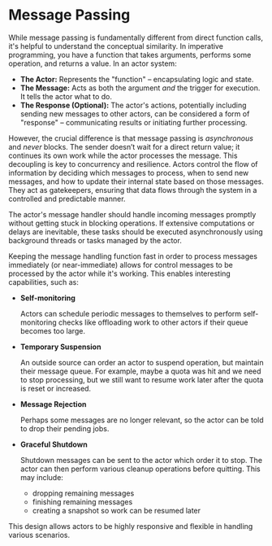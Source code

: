 # Message Passing

While message passing is fundamentally different from direct function calls, it's helpful to understand the conceptual similarity. In imperative programming, you have a function that takes arguments, performs some operation, and returns a value.  In an actor system:

- **The Actor:** Represents the "function" – encapsulating logic and state.
- **The Message:** Acts as both the argument *and* the trigger for execution. It tells the actor what to do.
- **The Response (Optional):** The actor's actions, potentially including sending new messages to other actors, can be considered a form of "response" – communicating results or initiating further processing.

However, the crucial difference is that message passing is *asynchronous* and *never* blocks.  The sender doesn’t wait for a direct return value; it continues its own work while the actor processes the message. This decoupling is key to concurrency and resilience. Actors control the flow of information by deciding which messages to process, when to send new messages, and how to update their internal state based on those messages. They act as gatekeepers, ensuring that data flows through the system in a controlled and predictable manner.

The actor's message handler should handle incoming messages promptly without getting stuck in blocking operations. If extensive computations or delays are inevitable, these tasks should be executed asynchronously using background threads or tasks managed by the actor.

Keeping the message handling function fast in order to process messages immediately (or near-immediate) allows for control messages to be processed by the actor while it's working. This enables interesting capabilities, such as:

- **Self-monitoring**

    Actors can schedule periodic messages to themselves to perform self-monitoring checks like offloading work to other actors if their queue becomes too large.

- **Temporary Suspension**

    An outside source can order an actor to suspend operation, but maintain their message queue. For example, maybe a quota was hit and we need to stop processing, but we still want to resume work later after the quota is reset or increased.

- **Message Rejection**

    Perhaps some messages are no longer relevant, so the actor can be told to drop their pending jobs.

- **Graceful Shutdown**

    Shutdown messages can be sent to the actor which order it to stop. The actor can then perform various cleanup operations before quitting. This may include:

  - dropping remaining messages
  - finishing remaining messages
  - creating a snapshot so work can be resumed later

This design allows actors to be highly responsive and flexible in handling various scenarios.
